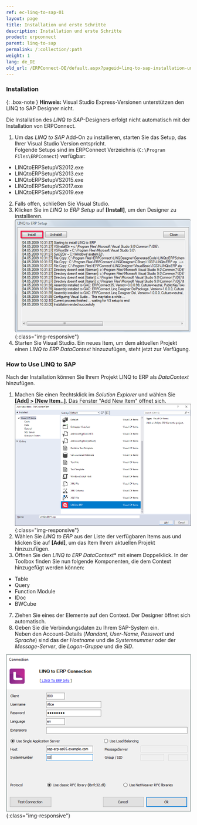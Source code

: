```yaml
---
ref: ec-linq-to-sap-01
layout: page
title: Installation und erste Schritte 
description: Installation und erste Schritte 
product: erpconnect
parent: linq-to-sap
permalink: /:collection/:path
weight: 1
lang: de_DE
old_url: /ERPConnect-DE/default.aspx?pageid=linq-to-sap-installation-und-erste-schritte
---
```


### Installation

{: .box-note }
**Hinweis:** Visual Studio Express-Versionen unterstützen den LINQ to SAP Designer nicht.

Die Installation des *LINQ to SAP*-Designers erfolgt nicht automatisch mit der Installation von ERPConnect. 

1. Um das *LINQ to SAP* Add-On zu installieren, starten Sie das Setup, das Ihrer Visual Studio Version entspricht. <br>
Folgende Setups sind im ERPConnect Verzeichnis (`C:\Program Files\ERPConnect`) verfügbar:<br>
- LINQtoERPSetupVS2012.exe
- LINQtoERPSetupVS2013.exe
- LINQtoERPSetupVS2015.exe
- LINQtoERPSetupVS2017.exe
- LINQtoERPSetupVS2019.exe<br>
2. Falls offen, schließen Sie Visual Studio.
3. Klicken Sie im *LINQ to ERP Setup* auf **[Install]**, um den Designer zu installieren.<br>
![LINQToERP-First-Steps-002](/img/content/LINQToERP-First-Steps-002.png){:class="img-responsive"}
4. Starten Sie Visual Studio. Ein neues Item, um dem aktuellen Projekt einen *LINQ to ERP DataContext* hinzuzufügen, steht jetzt zur Verfügung.


### How to Use LINQ to SAP

Nach der Installation können Sie Ihrem Projekt LINQ to ERP als *DataContext* hinzufügen.

1. Machen Sie einen Rechtsklick im *Solution Explorer* und wählen Sie **[Add] > [New Item..]**.
Das Fenster "Add New Item" öffnet sich. <br>
![LINQToERP-First-Steps-004](/img/content/LINQToERP-First-Steps-004.png){:class="img-responsive"}
5. Wählen Sie *LINQ to ERP* aus der Liste der verfügbaren Items aus und klicken Sie auf **[Add]**, um das Item Ihrem aktuellen Projekt hinzuzufügen.
6. Öffnen Sie den *LINQ to ERP DataContext** mit einem Doppelklick. 
In der Toolbox finden Sie nun folgende Komponenten, die dem Context hinzugefügt werden können:<br>
- Table
- Query
- Function Module
- IDoc
- BWCube
7. Ziehen Sie eines der Elemente auf den Context. Der Designer öffnet sich automatisch.
8. Geben Sie die Verbindungsdaten zu Ihrem SAP-System ein. <br>
Neben den Account-Details (*Mandant, User-Name, Passwort* und *Sprache*) sind das der *Hostname* und die *Systemnummer* oder der *Message-Server*, die *Logon-Gruppe* und die *SID*. 

![LINQToERP-First-Steps-005](/img/content/LINQToERP-First-Steps-005.png){:class="img-responsive"}

